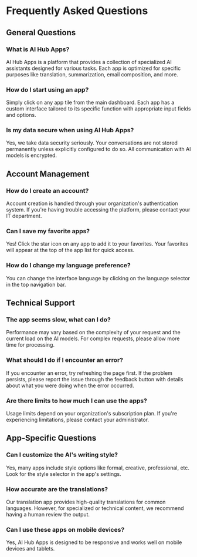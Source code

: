 # Frequently Asked Questions

## General Questions

### What is AI Hub Apps?

AI Hub Apps is a platform that provides a collection of specialized AI assistants designed for various tasks. Each app is optimized for specific purposes like translation, summarization, email composition, and more.

### How do I start using an app?

Simply click on any app tile from the main dashboard. Each app has a custom interface tailored to its specific function with appropriate input fields and options.

### Is my data secure when using AI Hub Apps?

Yes, we take data security seriously. Your conversations are not stored permanently unless explicitly configured to do so. All communication with AI models is encrypted.

## Account Management

### How do I create an account?

Account creation is handled through your organization's authentication system. If you're having trouble accessing the platform, please contact your IT department.

### Can I save my favorite apps?

Yes! Click the star icon on any app to add it to your favorites. Your favorites will appear at the top of the app list for quick access.

### How do I change my language preference?

You can change the interface language by clicking on the language selector in the top navigation bar.

## Technical Support

### The app seems slow, what can I do?

Performance may vary based on the complexity of your request and the current load on the AI models. For complex requests, please allow more time for processing.

### What should I do if I encounter an error?

If you encounter an error, try refreshing the page first. If the problem persists, please report the issue through the feedback button with details about what you were doing when the error occurred.

### Are there limits to how much I can use the apps?

Usage limits depend on your organization's subscription plan. If you're experiencing limitations, please contact your administrator.

## App-Specific Questions

### Can I customize the AI's writing style?

Yes, many apps include style options like formal, creative, professional, etc. Look for the style selector in the app's settings.

### How accurate are the translations?

Our translation app provides high-quality translations for common languages. However, for specialized or technical content, we recommend having a human review the output.

### Can I use these apps on mobile devices?

Yes, AI Hub Apps is designed to be responsive and works well on mobile devices and tablets.

